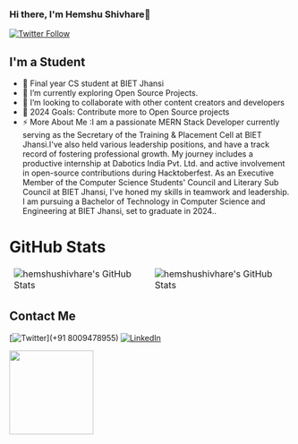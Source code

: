 ### Hi there, I'm Hemshu Shivhare👋


[![Twitter Follow](https://img.shields.io/twitter/follow/Ninja?color=1DA1F2&logo=twitter&style=for-the-badge)](https://twitter.com/gautamvishal966)

## I'm a Student 
- 🔭 Final year CS student at BIET Jhansi
- 🌱 I’m currently exploring Open Source Projects.
- 👯 I’m looking to collaborate with other content creators and developers
- 🥅 2024 Goals: Contribute more to Open Source projects
- ⚡ More About Me :I am a passionate MERN Stack Developer currently serving as the Secretary of the Training & Placement Cell at BIET Jhansi.I've also held various leadership positions, and have a 
    track record of fostering professional growth. My journey includes a productive internship at Dabotics India Pvt. Ltd. and active involvement in open-source contributions during Hacktoberfest. As 
    an Executive Member of the Computer Science Students' Council and Literary Sub Council at BIET Jhansi, I've honed my skills in teamwork and leadership. I am pursuing a Bachelor of Technology in 
    Computer Science and Engineering at BIET Jhansi, set to graduate in 2024..

# GitHub Stats

<table align="center" border="0" cellpadding="0" cellspacing="0">
    <thead>
        <tr>
            <td><img src="https://github-readme-stats.vercel.app/api?username=hemshushivhare&show_icons=true&locale=en&theme=tokyonight" alt="hemshushivhare's GitHub Stats" />               </td>
            <td><img src="https://streak-stats.demolab.com/?user=hemshushivhare&theme=tokyonight" alt="hemshushivhare's GitHub Stats" /></td>
        </tr>
    </thead>
</table>

 

## Contact Me
[![Twitter](https://static.vecteezy.com/system/resources/previews/014/441/078/original/phone-call-icon-design-in-blue-circle-png.png)](+91 8009478955)
[![LinkedIn](https://img.shields.io/badge/LinkedIn-0077B5?style=for-the-badge&logo=linkedin&logoColor=white)](https://www.linkedin.com/in/hemshu-shivhare-5927491ba)



<a href="https://github.com/sponsors/"><img align="left" width="150" height="150" src="https://github.com/M0nica/M0nica/blob/main/octomonica/m0nica-octocat-rotating.gif?raw=true"></a>
